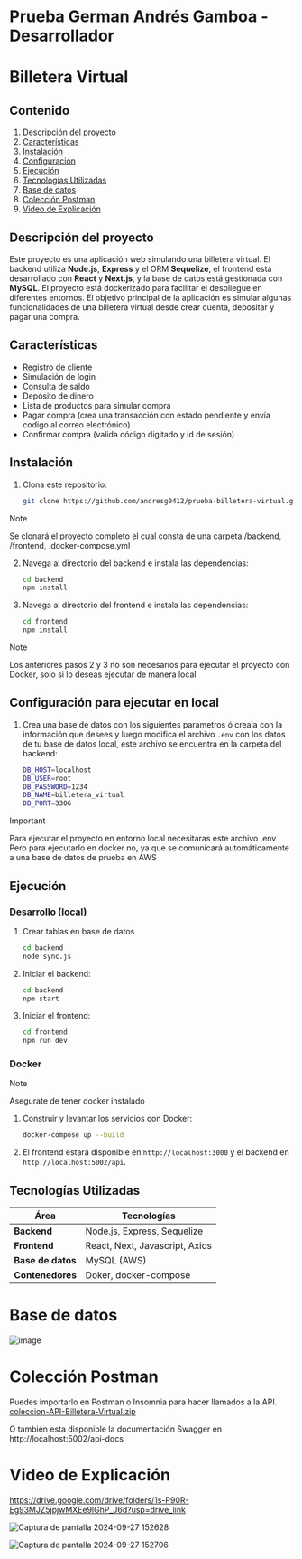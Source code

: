# Prueba German Andrés Gamboa - Desarrollador

# Billetera Virtual

## Contenido

1. [Descripción del proyecto](#descripción-del-proyecto)
2. [Características](#características)
3. [Instalación](#instalación)
4. [Configuración](#configuración)
5. [Ejecución](#ejecución)
6. [Tecnologías Utilizadas](#tecnologías-utilizadas)
7. [Base de datos](#basededatos)
8. [Colección Postman](#colección-postman)
9. [Video de Explicación](#video-de-explicación)

## Descripción del proyecto

Este proyecto es una aplicación web simulando una billetera virtual. El backend utiliza **Node.js**, **Express** y el ORM **Sequelize**, el frontend está desarrollado con **React** y **Next.js**, y la base de datos está gestionada con **MySQL**. El proyecto está dockerizado para facilitar el despliegue en diferentes entornos. El objetivo principal de la aplicación es simular algunas funcionalidades de una billetera virtual desde crear cuenta, depositar y pagar una compra.


## Características

- Registro de cliente
- Simulación de login
- Consulta de saldo
- Depósito de dinero
- Lista de productos para simular compra
- Pagar compra (crea una transacción con estado pendiente y envía codigo al correo electrónico)
- Confirmar compra (valida código digitado y id de sesión)


## Instalación

1. Clona este repositorio:
   ```bash
   git clone https://github.com/andresg0412/prueba-billetera-virtual.git
   ```

> [!NOTE]
> Se clonará el proyecto completo el cual consta de una carpeta /backend, /frontend, .docker-compose.yml


2. Navega al directorio del backend e instala las dependencias:

   ```bash
   cd backend
   npm install
   ```

3. Navega al directorio del frontend e instala las dependencias:
   ```bash
   cd frontend
   npm install
   ```

> [!NOTE]
> Los anteriores pasos 2 y 3 no son necesarios para ejecutar el proyecto con Docker, solo si lo deseas ejecutar de manera local


## Configuración para ejecutar en local

1. Crea una base de datos con los siguientes parametros ó creala con la información que desees y luego modifica el archivo `.env` con los datos de tu base de datos local, este archivo se encuentra en la carpeta del backend:

   ```bash
   DB_HOST=localhost
   DB_USER=root
   DB_PASSWORD=1234
   DB_NAME=billetera_virtual
   DB_PORT=3306
   ```

> [!IMPORTANT]
> Para ejecutar el proyecto en entorno local necesitaras este archivo .env
> Pero para ejecutarlo en docker no, ya que se comunicará automáticamente a una base de datos de prueba en AWS


## Ejecución

### Desarrollo (local)

1. Crear tablas en base de datos

   ```bash
   cd backend
   node sync.js
   ```


2. Iniciar el backend:

   ```bash
   cd backend
   npm start
   ```

2. Iniciar el frontend:

   ```bash
   cd frontend
   npm run dev
   ```


### Docker

> [!NOTE]
> Asegurate de tener docker instalado

1. Construir y levantar los servicios con Docker:

   ```bash
   docker-compose up --build
   ```

2. El frontend estará disponible en `http://localhost:3000` y el backend en `http://localhost:5002/api`.



## Tecnologías Utilizadas

| Área              | Tecnologías                    |
| ----------------- | ------------------------------ |
| **Backend**       | Node.js, Express, Sequelize    |
| **Frontend**      | React, Next, Javascript, Axios |
| **Base de datos** | MySQL (AWS)                    |
| **Contenedores**  | Doker, docker-compose          |


# Base de datos

![image](https://github.com/user-attachments/assets/74fbaf6e-51eb-474e-a30e-20106209ae08)




# Colección Postman

Puedes importarlo en Postman o Insomnia para hacer llamados a la API.
[coleccion-API-Billetera-Virtual.zip](https://github.com/user-attachments/files/17168111/coleccion-API-Billetera-Virtual.zip)

O también esta disponible la documentación Swagger en http://localhost:5002/api-docs


# Video de Explicación

https://drive.google.com/drive/folders/1s-P90R-Eg93MJZ5jpjwMXEe9lGhP_J6d?usp=drive_link


![Captura de pantalla 2024-09-27 152628](https://github.com/user-attachments/assets/eae6057a-ea1a-4f0a-a940-32b92e641062)

![Captura de pantalla 2024-09-27 152706](https://github.com/user-attachments/assets/48dcc21e-8588-4b32-abe5-e74ddc90ba7d)



